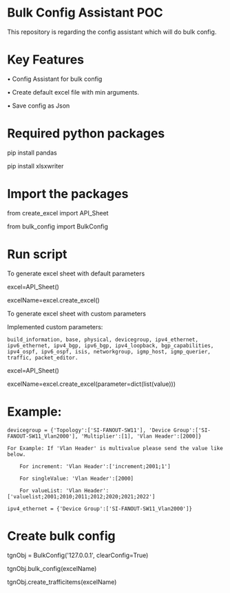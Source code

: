# Bulk Config Assistant POC
This repository is regarding the config assistant which will do bulk config.

# Key Features
•	Config Assistant for bulk config

•	Create default excel file with min arguments.

•	Save config as Json

# Required python packages
pip install pandas

pip install xlsxwriter

# Import the packages
from create_excel import API_Sheet

from bulk_config import BulkConfig

# Run script

To generate excel sheet with default parameters

excel=API_Sheet()

excelName=excel.create_excel()

To generate excel sheet with custom parameters

Implemented custom parameters: 

	build_information, base, physical, devicegroup, ipv4_ethernet, ipv6_ethernet, ipv4_bgp, ipv6_bgp, ipv4_loopback, bgp_capabilities, ipv4_ospf, ipv6_ospf, isis, networkgroup, igmp_host, igmp_querier, traffic, packet_editor.

excel=API_Sheet()

excelName=excel.create_excel(parameter=dict(list(value)))
# Example:
	devicegroup = {'Topology':['SI-FANOUT-SW11'], 'Device Group':['SI-FANOUT-SW11_Vlan2000'], 'Multiplier':[1], 'Vlan Header':[2000]}
	
	For Example: If 'Vlan Header' is multivalue please send the value like below.
	
		For increment: 'Vlan Header':['increment;2001;1']
	
		For singleValue: 'Vlan Header':[2000]
		
		For valueList: 'Vlan Header':['valuelist;2001;2010;2011;2012;2020;2021;2022']

	ipv4_ethernet = {'Device Group':['SI-FANOUT-SW11_Vlan2000']}

# Create bulk config
tgnObj = BulkConfig('127.0.0.1', clearConfig=True)

tgnObj.bulk_config(excelName)

tgnObj.create_trafficitems(excelName)

